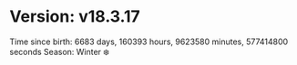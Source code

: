 # Version: v18.3.17
Time since birth: 6683 days, 160393 hours, 9623580 minutes, 577414800 seconds
Season: Winter ❄️
